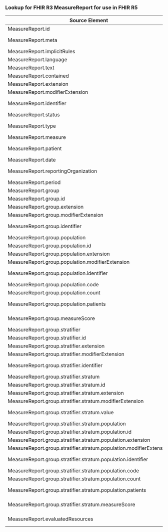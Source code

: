 ### Lookup for FHIR R3 MeasureReport for use in FHIR R5

| Source Element | Usage | Target |
| -------------- | ----- | ------ |
| MeasureReport.id | UseElementSameName | MeasureReport.id |
| MeasureReport.meta | UseExtension | http://hl7.org/fhir/3.0/StructureDefinition/extension-MeasureReport.meta |
| MeasureReport.implicitRules | UseElementSameName | MeasureReport.implicitRules |
| MeasureReport.language | UseElementSameName | MeasureReport.language |
| MeasureReport.text | UseElementSameName | MeasureReport.text |
| MeasureReport.contained | UseElementSameName | MeasureReport.contained |
| MeasureReport.extension | UseElementSameName | MeasureReport.extension |
| MeasureReport.modifierExtension | UseElementSameName | MeasureReport.modifierExtension |
| MeasureReport.identifier | UseExtension | http://hl7.org/fhir/3.0/StructureDefinition/extension-MeasureReport.identifier |
| MeasureReport.status | UseElementSameName | MeasureReport.status |
| MeasureReport.type | UseExtension | http://hl7.org/fhir/3.0/StructureDefinition/extension-MeasureReport.type |
| MeasureReport.measure | UseElementSameName | MeasureReport.measure |
| MeasureReport.patient | UseExtension | http://hl7.org/fhir/3.0/StructureDefinition/extension-MeasureReport.patient |
| MeasureReport.date | UseElementSameName | MeasureReport.date |
| MeasureReport.reportingOrganization | UseExtension | http://hl7.org/fhir/3.0/StructureDefinition/extension-MeasureReport.reportingOrganization |
| MeasureReport.period | UseElementSameName | MeasureReport.period |
| MeasureReport.group | UseElementSameName | MeasureReport.group |
| MeasureReport.group.id | UseElementSameName | MeasureReport.group.id |
| MeasureReport.group.extension | UseElementSameName | MeasureReport.group.extension |
| MeasureReport.group.modifierExtension | UseElementSameName | MeasureReport.group.modifierExtension |
| MeasureReport.group.identifier | UseExtension | http://hl7.org/fhir/3.0/StructureDefinition/extension-MeasureReport.group.identifier |
| MeasureReport.group.population | UseElementSameName | MeasureReport.group.population |
| MeasureReport.group.population.id | UseElementSameName | MeasureReport.group.population.id |
| MeasureReport.group.population.extension | UseElementSameName | MeasureReport.group.population.extension |
| MeasureReport.group.population.modifierExtension | UseElementSameName | MeasureReport.group.population.modifierExtension |
| MeasureReport.group.population.identifier | UseExtension | http://hl7.org/fhir/3.0/StructureDefinition/extension-MeasureReport.group.population.identifier |
| MeasureReport.group.population.code | UseElementSameName | MeasureReport.group.population.code |
| MeasureReport.group.population.count | UseElementSameName | MeasureReport.group.population.count |
| MeasureReport.group.population.patients | UseExtension | http://hl7.org/fhir/3.0/StructureDefinition/extension-MeasureReport.group.population.patients |
| MeasureReport.group.measureScore | UseExtension | http://hl7.org/fhir/3.0/StructureDefinition/extension-MeasureReport.group.measureScore |
| MeasureReport.group.stratifier | UseElementSameName | MeasureReport.group.stratifier |
| MeasureReport.group.stratifier.id | UseElementSameName | MeasureReport.group.stratifier.id |
| MeasureReport.group.stratifier.extension | UseElementSameName | MeasureReport.group.stratifier.extension |
| MeasureReport.group.stratifier.modifierExtension | UseElementSameName | MeasureReport.group.stratifier.modifierExtension |
| MeasureReport.group.stratifier.identifier | UseExtension | http://hl7.org/fhir/3.0/StructureDefinition/extension-MeasureReport.group.stratifier.identifier |
| MeasureReport.group.stratifier.stratum | UseElementSameName | MeasureReport.group.stratifier.stratum |
| MeasureReport.group.stratifier.stratum.id | UseElementSameName | MeasureReport.group.stratifier.stratum.id |
| MeasureReport.group.stratifier.stratum.extension | UseElementSameName | MeasureReport.group.stratifier.stratum.extension |
| MeasureReport.group.stratifier.stratum.modifierExtension | UseElementSameName | MeasureReport.group.stratifier.stratum.modifierExtension |
| MeasureReport.group.stratifier.stratum.value | UseExtension | http://hl7.org/fhir/3.0/StructureDefinition/extension-MeasureReport.group.stratifier.stratum.value |
| MeasureReport.group.stratifier.stratum.population | UseElementSameName | MeasureReport.group.stratifier.stratum.population |
| MeasureReport.group.stratifier.stratum.population.id | UseElementSameName | MeasureReport.group.stratifier.stratum.population.id |
| MeasureReport.group.stratifier.stratum.population.extension | UseElementSameName | MeasureReport.group.stratifier.stratum.population.extension |
| MeasureReport.group.stratifier.stratum.population.modifierExtension | UseElementSameName | MeasureReport.group.stratifier.stratum.population.modifierExtension |
| MeasureReport.group.stratifier.stratum.population.identifier | UseExtension | http://hl7.org/fhir/3.0/StructureDefinition/extension-MeasureReport.group.stratifier.stratum.population.identifier |
| MeasureReport.group.stratifier.stratum.population.code | UseElementSameName | MeasureReport.group.stratifier.stratum.population.code |
| MeasureReport.group.stratifier.stratum.population.count | UseElementSameName | MeasureReport.group.stratifier.stratum.population.count |
| MeasureReport.group.stratifier.stratum.population.patients | UseExtension | http://hl7.org/fhir/3.0/StructureDefinition/extension-MeasureReport.group.stratifier.stratum.population.patients |
| MeasureReport.group.stratifier.stratum.measureScore | UseExtension | http://hl7.org/fhir/3.0/StructureDefinition/extension-MeasureReport.group.stratifier.stratum.measureScore |
| MeasureReport.evaluatedResources | UseExtension | http://hl7.org/fhir/3.0/StructureDefinition/extension-MeasureReport.evaluatedResources |
